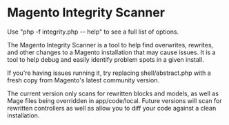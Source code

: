 Magento Integrity Scanner
====================

Use "php -f integrity.php -- help" to see a full list of options.
  
The Magento Integrity Scanner is a tool to help find overwrites, rewrites, and other
changes to a Magento installation that may cause issues.  It is a tool to help debug
and easily identify problem spots in a given install.

If you're having issues running it, try replacing shell/abstract.php with a fresh copy
from Magento's latest community version.

The current version only scans for rewritten blocks and models, as well as Mage files
being overridden in app/code/local.  Future versions will scan for rewritten controllers
as well as allow you to diff your code against a clean installation.
